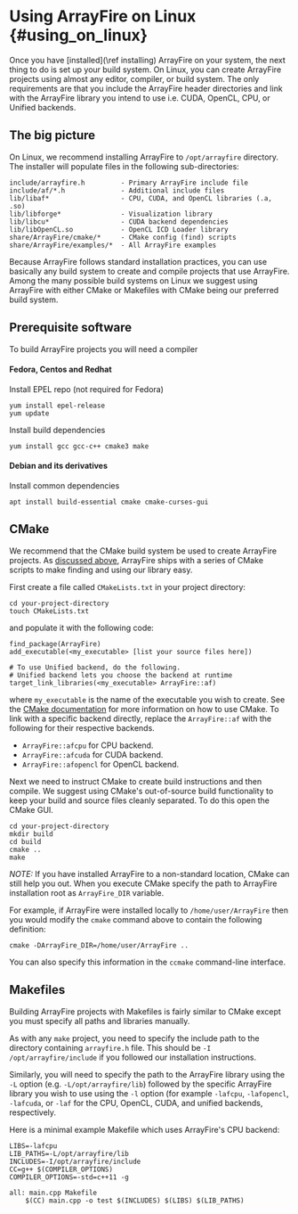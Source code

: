 Using ArrayFire on Linux {#using_on_linux}
=====

Once you have [installed](\ref installing) ArrayFire on your system, the next
thing to do is set up your build system. On Linux, you can create ArrayFire
projects using almost any editor, compiler, or build system. The only
requirements are that you include the ArrayFire header directories and link with
the ArrayFire library you intend to use i.e. CUDA, OpenCL, CPU, or Unified
backends.

## <a name="big-picture"/> The big picture

On Linux, we recommend installing ArrayFire to `/opt/arrayfire` directory. The
installer will populate files in the following sub-directories:

    include/arrayfire.h         - Primary ArrayFire include file
    include/af/*.h              - Additional include files
    lib/libaf*                  - CPU, CUDA, and OpenCL libraries (.a, .so)
    lib/libforge*               - Visualization library
    lib/libcu*                  - CUDA backend dependencies
    lib/libOpenCL.so            - OpenCL ICD Loader library
    share/ArrayFire/cmake/*     - CMake config (find) scripts
    share/ArrayFire/examples/*  - All ArrayFire examples

Because ArrayFire follows standard installation practices, you can use basically
any build system to create and compile projects that use ArrayFire. Among the
many possible build systems on Linux we suggest using ArrayFire with either
CMake or Makefiles with CMake being our preferred build system.

## Prerequisite software

To build ArrayFire projects you will need a compiler

#### Fedora, Centos and Redhat

Install EPEL repo (not required for Fedora)

```
yum install epel-release
yum update
```

Install build dependencies

```
yum install gcc gcc-c++ cmake3 make
```

#### Debian and its derivatives

Install common dependencies

```
apt install build-essential cmake cmake-curses-gui
```

## CMake

We recommend that the CMake build system be used to create ArrayFire projects.
As [discussed above](#big-picture), ArrayFire ships with a series of CMake
scripts to make finding and using our library easy.

First create a file called `CMakeLists.txt` in your project directory:

    cd your-project-directory
    touch CMakeLists.txt

and populate it with the following code:

    find_package(ArrayFire)
    add_executable(<my_executable> [list your source files here])

    # To use Unified backend, do the following.
    # Unified backend lets you choose the backend at runtime
    target_link_libraries(<my_executable> ArrayFire::af)

where `my_executable` is the name of the executable you wish to create. See the
[CMake documentation](https://cmake.org/documentation/) for more information on
how to use CMake. To link with a specific backend directly, replace the
`ArrayFire::af` with the following for their respective backends.

* `ArrayFire::afcpu` for CPU backend.
* `ArrayFire::afcuda` for CUDA backend.
* `ArrayFire::afopencl` for OpenCL backend.

Next we need to instruct CMake to create build instructions and then compile. We
suggest using CMake's out-of-source build functionality to keep your build and
source files cleanly separated. To do this open the CMake GUI.

    cd your-project-directory
    mkdir build
    cd build
    cmake ..
    make

*NOTE:* If you have installed ArrayFire to a non-standard location, CMake can
still help you out. When you execute CMake specify the path to ArrayFire
installation root as `ArrayFire_DIR` variable.

For example, if ArrayFire were installed locally to `/home/user/ArrayFire` then
you would modify the `cmake` command above to contain the following definition:

    cmake -DArrayFire_DIR=/home/user/ArrayFire ..

You can also specify this information in the `ccmake` command-line interface.

## Makefiles

Building ArrayFire projects with Makefiles is fairly similar to CMake except you
must specify all paths and libraries manually.

As with any `make` project, you need to specify the include path to the
directory containing `arrayfire.h` file. This should be `-I
/opt/arrayfire/include` if you followed our installation instructions.

Similarly, you will need to specify the path to the ArrayFire library using the
`-L` option (e.g. `-L/opt/arrayfire/lib`) followed by the specific ArrayFire
library you wish to use using the `-l` option (for example `-lafcpu`,
`-lafopencl`, `-lafcuda`, or `-laf` for the CPU, OpenCL, CUDA, and unified
backends, respectively.

Here is a minimal example Makefile which uses ArrayFire's CPU backend:

    LIBS=-lafcpu
    LIB_PATHS=-L/opt/arrayfire/lib
    INCLUDES=-I/opt/arrayfire/include
    CC=g++ $(COMPILER_OPTIONS)
    COMPILER_OPTIONS=-std=c++11 -g

    all: main.cpp Makefile
        $(CC) main.cpp -o test $(INCLUDES) $(LIBS) $(LIB_PATHS)
